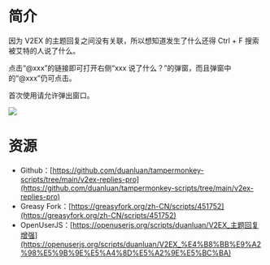 # 简介

因为 V2EX 的主题回复之间没有关联，所以想知道发生了什么还得 Ctrl + F 搜索被艾特的人说了什么。

点击“@xxx”的链接即可打开右侧“xxx 说了什么？”的弹窗，而且弹窗中的“@xxx”仍可点击。

首次使用请允许弹出窗口。

![](https://user-images.githubusercontent.com/14957667/191448189-aba183d0-ada0-4f4d-a827-4069053be489.png)

# 资源

* Github：[https://github.com/duanluan/tampermonkey-scripts/tree/main/v2ex-replies-pro](https://github.com/duanluan/tampermonkey-scripts/tree/main/v2ex-replies-pro)
* Greasy Fork：[https://greasyfork.org/zh-CN/scripts/451752](https://greasyfork.org/zh-CN/scripts/451752)
* OpenUserJS：[https://openuserjs.org/scripts/duanluan/V2EX_主题回复增强](https://openuserjs.org/scripts/duanluan/V2EX_%E4%B8%BB%E9%A2%98%E5%9B%9E%E5%A4%8D%E5%A2%9E%E5%BC%BA)
